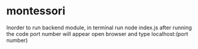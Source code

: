 # montessori
Inorder to run backend module, in terminal run
    node index.js
after running the code port number will appear open browser and type
localhost:(port number)
